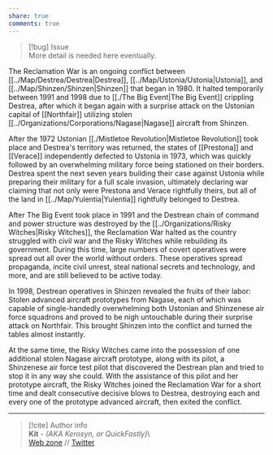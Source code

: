 ```yaml
---  
share: true  
comments: true  
---  
```

> [!bug] Issue  
> More detail is needed here eventually.  
  
The Reclamation War is an ongoing conflict between [[../Map/Destrea/Destrea|Destrea]], [[../Map/Ustonia/Ustonia|Ustonia]], and [[../Map/Shinzen/Shinzen|Shinzen]] that began in 1980. It halted temporarily between 1991 and 1998 due to [[./The Big Event|The Big Event]] crippling Destrea, after which it began again with a surprise attack on the Ustonian capital of [[Northfair]] utilizing stolen [[../Organizations/Corporations/Nagase|Nagase]] aircraft from Shinzen.  
  
After the 1972 Ustonian [[./Mistletoe Revolution|Mistletoe Revolution]] took place and Destrea's territory was returned, the states of [[Prestona]] and [[Verace]] independently defected to Ustonia in 1973, which was quickly followed by an overwhelming military force being stationed on their borders. Destrea spent the next seven years building their case against Ustonia while preparing their military for a full scale invasion, ultimately declaring war claiming that not only were Prestona and Verace rightfully theirs, but all of the land in [[../Map/Yulentia|Yulentia]] rightfully belonged to Destrea.  
  
After The Big Event took place in 1991 and the Destrean chain of command and power structure was destroyed by the [[../Organizations/Risky Witches|Risky Witches]], the Reclamation War halted as the country struggled with civil war and the Risky Witches while rebuilding its government. During this time, large numbers of covert operatives were spread out all over the world without orders. These operatives spread propaganda, incite civil unrest, steal national secrets and technology, and more, and are still believed to be active today.  
  
In 1998, Destrean operatives in Shinzen revealed the fruits of their labor: Stolen advanced aircraft prototypes from Nagase, each of which was capable of single-handedly overwhelming both Ustonian and Shinzenese air force squadrons and proved to be nigh untouchable during their surprise attack on Northfair. This brought Shinzen into the conflict and turned the tables almost instantly.  
  
At the same time, the Risky Witches came into the possession of one additional stolen Nagase aircraft prototype, along with its pilot, a Shinzenese air force test pilot that discovered the Destrean plan and tried to stop it in any way she could. With the assistance of this pilot and her prototype aircraft, the Risky Witches joined the Reclamation War for a short time and dealt consecutive decisive blows to Destrea, destroying each and every one of the prototype advanced aircraft, then exited the conflict.  
  
-----  
> [!cite] Author info  
> **Kit** - *(AKA Kerosyn, or QuickFastly)*\  
> [Web zone](https://kitabe.link) // [Twitter](https://twitter.com/Kerosyn_)